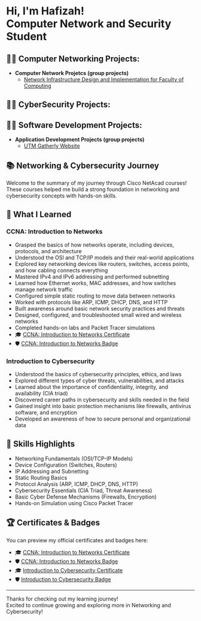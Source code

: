 <h1>Hi, I'm Hafizah! <br>Computer Network and Security Student</h1>
 
<h2>👨‍💻 Computer Networking Projects:</h2>

- <b>Computer Network Projetcs (group projects)</b>
  - [Network Infrastructure Design and Implementation for Faculty of Computing](https://github.com/hafizahjafri/ComputerNetworkProject)

<h2>👨‍💻 CyberSecurity Projects:</h2>

<h2>👨‍💻 Software Development Projects:</h2>

- <b>Application Development Projects (group projects)</b>
  - [UTM Gatherly Website](https://github.com/hafizahjafri/ApplicationDevelopmentProject.git)

<h2>📚 Networking & Cybersecurity Journey</h2>

Welcome to the summary of my journey through Cisco NetAcad courses!  
These courses helped me build a strong foundation in networking and cybersecurity concepts with hands-on skills.

## 🚀 What I Learned

### CCNA: Introduction to Networks
- Grasped the basics of how networks operate, including devices, protocols, and architecture
- Understood the OSI and TCP/IP models and their real-world applications
- Explored key networking devices like routers, switches, access points, and how cabling connects everything
- Mastered IPv4 and IPv6 addressing and performed subnetting
- Learned how Ethernet works, MAC addresses, and how switches manage network traffic
- Configured simple static routing to move data between networks
- Worked with protocols like ARP, ICMP, DHCP, DNS, and HTTP
- Built awareness around basic network security practices and threats
- Designed, configured, and troubleshooted small wired and wireless networks
- Completed hands-on labs and Packet Tracer simulations
- 🎓 [CCNA: Introduction to Networks Certificate](#)  
- 🛡️ [CCNA: Introduction to Networks Badge](#)

### Introduction to Cybersecurity
- Understood the basics of cybersecurity principles, ethics, and laws
- Explored different types of cyber threats, vulnerabilities, and attacks
- Learned about the importance of confidentiality, integrity, and availability (CIA triad)
- Discovered career paths in cybersecurity and skills needed in the field
- Gained insight into basic protection mechanisms like firewalls, antivirus software, and encryption
- Developed an awareness of how to secure personal and organizational data

## 🎯 Skills Highlights

- Networking Fundamentals (OSI/TCP-IP Models)
- Device Configuration (Switches, Routers)
- IP Addressing and Subnetting
- Static Routing Basics
- Protocol Analysis (ARP, ICMP, DHCP, DNS, HTTP)
- Cybersecurity Essentials (CIA Triad, Threat Awareness)
- Basic Cyber Defense Mechanisms (Firewalls, Encryption)
- Hands-on Simulation using Cisco Packet Tracer

## 🏆 Certificates & Badges

You can preview my official certificates and badges here:

- 🎓 [CCNA: Introduction to Networks Certificate](#)  
- 🛡️ [CCNA: Introduction to Networks Badge](#)
- 🎓 [Introduction to Cybersecurity Certificate](#)  
- 🛡️ [Introduction to Cybersecurity Badge](#)

---

Thanks for checking out my learning journey!  
Excited to continue growing and exploring more in Networking and Cybersecurity!




<!--
**joshmadakor1/joshmadakor1** is a ✨ _special_ ✨ repository because its `README.md` (this file) appears on your GitHub profile.

Here are some ideas to get you started:

- 🔭 I’m currently working on ...
- 🌱 I’m currently learning ...
- 👯 I’m looking to collaborate on ...
- 🤔 I’m looking for help with ...
- 💬 Ask me about ...
- 📫 How to reach me: ...
- 😄 Pronouns: ...
- ⚡ Fun fact: ...
-->
